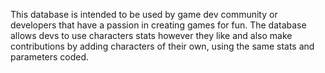 This database is intended to be used by game dev community or developers that have a passion in creating games for fun. The database allows devs to use characters stats however they like and also make contributions by adding characters of their own, using the same stats and parameters coded.